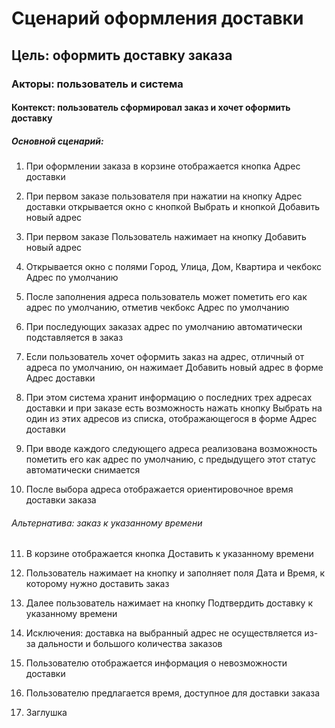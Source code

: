 # Сценарий оформления доставки

## Цель: оформить доставку заказа

### Акторы: пользователь и система

#### Контекст: пользователь сформировал заказ и хочет оформить доставку

##### Основной сценарий:

1. При оформлении заказа в корзине отображается кнопка Адрес  доставки 

2. При первом заказе пользователя при нажатии на кнопку Адрес доставки открывается окно с кнопкой Выбрать и кнопкой Добавить новый адрес

3. При первом заказе Пользователь нажимает на кнопку Добавить новый адрес

4. Открывается окно с полями Город, Улица, Дом, Квартира и чекбокс Адрес по умолчанию

5. После заполнения адреса пользователь может пометить его как адрес по умолчанию, отметив чекбокс Адрес по умолчанию

6. При последующих заказах адрес по умолчанию автоматически подставляется в заказ

7. Если пользователь хочет оформить заказ на адрес, отличный от адреса по умолчанию, он нажимает Добавить новый адрес в форме Адрес доставки

8. При этом система хранит информацию о последних трех адресах доставки и при заказе есть возможность нажать кнопку Выбрать на один из этих адресов из списка, отображающегося в форме Адрес доставки

9. При вводе каждого следующего адреса реализована возможность пометить его как адрес по умолчанию, с предыдущего этот статус автоматически снимается

10. После выбора адреса отображается ориентировочное время доставки  заказа 

###### Альтернатива: заказ к указанному времени

11. В корзине отображается кнопка Доставить к указанному времени

12. Пользователь нажимает на кнопку и заполняет поля Дата и Время, к которому нужно доставить заказ

13. Далее пользователь нажимает на кнопку Подтвердить доставку к указанному времени

14. Исключения: доставка на выбранный адрес не осуществляется из-за дальности и большого количества заказов

15. Пользователю отображается информация о невозможности доставки 

16. Пользователю предлагается время, доступное для доставки заказа 

17. Заглушка